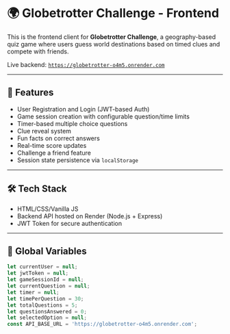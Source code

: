 # 🌍 Globetrotter Challenge - Frontend

This is the frontend client for **Globetrotter Challenge**, a geography-based quiz game where users guess world destinations based on timed clues and compete with friends.

Live backend: [`https://globetrotter-o4m5.onrender.com`](https://globetrotter-o4m5.onrender.com)

---

## 🚀 Features

- User Registration and Login (JWT-based Auth)
- Game session creation with configurable question/time limits
- Timer-based multiple choice questions
- Clue reveal system
- Fun facts on correct answers
- Real-time score updates
- Challenge a friend feature
- Session state persistence via `localStorage`

---

## 🛠️ Tech Stack

- HTML/CSS/Vanilla JS
- Backend API hosted on Render (Node.js + Express)
- JWT Token for secure authentication

---

## 🧩 Global Variables

```js
let currentUser = null;
let jwtToken = null;
let gameSessionId = null;
let currentQuestion = null;
let timer = null;
let timePerQuestion = 30;
let totalQuestions = 5;
let questionsAnswered = 0;
let selectedOption = null;
const API_BASE_URL = 'https://globetrotter-o4m5.onrender.com';
